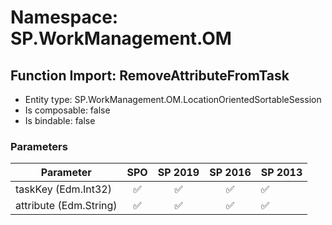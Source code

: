 # Namespace: SP.WorkManagement.OM

## Function Import: RemoveAttributeFromTask

- Entity type: SP.WorkManagement.OM.LocationOrientedSortableSession
- Is composable: false
- Is bindable: false

### Parameters

Parameter | SPO | SP 2019 | SP 2016 | SP 2013
----------|:---:|:-------:|:-------:|:-------
taskKey (Edm.Int32) | ✅ | ✅ | ✅ | ✅
attribute (Edm.String) | ✅ | ✅ | ✅ | ✅
